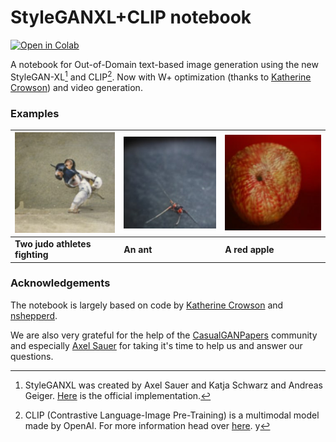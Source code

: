 # StyleGANXL+CLIP notebook

<a href="https://colab.research.google.com/github/CasualGANPapers/unconditional-StyleGANXL-CLIP/blob/main/StyleganXL%2BCLIP.ipynb">
  <img src="https://colab.research.google.com/assets/colab-badge.svg"
      alt="Open in Colab"
  />
</a>

A notebook for Out-of-Domain text-based image generation using the new StyleGAN-XL[^1] and CLIP[^2]. Now with W+ optimization (thanks to [Katherine Crowson](https://github.com/crowsonkb)) and video generation.

### Examples

| ![](misc/judo.jpg) | ![](misc/ant.jpg) | ![](misc/apple.jpg) |
| ----------- | ----------- | ----------- |
| **Two judo athletes fighting** | **An ant** | **A red apple** |

### Acknowledgements

The notebook is largely based on code by [Katherine Crowson](https://github.com/crowsonkb) and [nshepperd](https://github.com/nshepperd).

We are also very grateful for the help of the [CasualGANPapers](https://github.com/CasualGANPapers) community and especially [Axel Sauer](https://github.com/xl-sr) for taking it's time to help us and answer our questions.

[^1]: StyleGANXL was created by Axel Sauer and Katja Schwarz and Andreas Geiger. [Here](https://github.com/autonomousvision/stylegan_xl) is the official implementation.

[^2]: CLIP (Contrastive Language-Image Pre-Training) is a multimodal model made by OpenAI. For more information head over [here](https://github.com/openai/CLIP).
y
